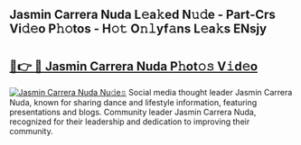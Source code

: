 ## Jasmin Carrera Nuda L𝚎a𝚔ed N𝚞𝚍e - Part-Crs Vi𝚍𝚎o P𝚑𝚘tos - H𝚘𝚝 O𝚗𝚕yf𝚊ns L𝚎a𝚔s ENsjy

# <h2><a href="http://kfc4ig5.oniu.top/?m=Jasmin+Carrera+Nuda">🔗👉 🔴 Jasmin Carrera Nuda P𝚑ot𝚘𝚜 V𝚒d𝚎o</a></h2>

[![Jasmin Carrera Nuda Nu𝚍e𝚜](https://i.imgur.com/0qMVB7G.gif)](http://kfc4ig5.oniu.top/?m=Jasmin+Carrera+Nuda)
Social media thought leader Jasmin Carrera Nuda, known for sharing dance and lifestyle information, featuring presentations and blogs. Community leader Jasmin Carrera Nuda, recognized for their leadership and dedication to improving their community.  
